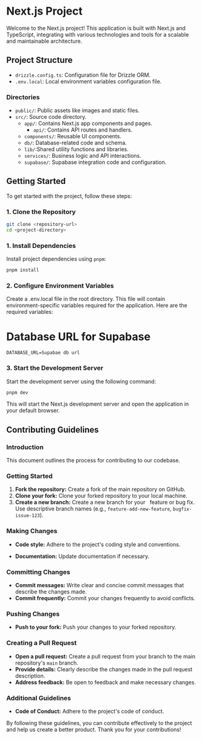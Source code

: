 # Next.js Project

Welcome to the Next.js project! This application is built with Next.js and TypeScript, integrating with various technologies and tools for a scalable and maintainable architecture.

## Project Structure

- `drizzle.config.ts`: Configuration file for Drizzle ORM.
- `.env.local`: Local environment variables configuration file.

### Directories

- `public/`: Public assets like images and static files.
- `src/`: Source code directory.
  - `app/`: Contains Next.js app components and pages.
    - `api/`: Contains API routes and handlers.
  - `components/`: Reusable UI components.
  - `db/`: Database-related code and schema.
  - `lib/`:Shared utility functions and libraries.
  - `services/`: Business logic and API interactions.
  - `supabase/`: Supabase integration code and configuration.

## Getting Started

To get started with the project, follow these steps:

### 1. Clone the Repository

```bash
git clone <repository-url>
cd <project-directory>
```

### 1. Install Dependencies

Install project dependencies using `pnpm`:

```bash
pnpm install
```

### 2. Configure Environment Variables

Create a .env.local file in the root directory. This file will contain environment-specific variables required for the application. Here are the required variables:

# Database URL for Supabase

`DATABASE_URL=Supabae db url`

### 3. Start the Development Server

Start the development server using the following command:

```bash
pnpm dev
```

This will start the Next.js development server and open the application in your default browser.

## Contributing Guidelines

### Introduction

This document outlines the process for contributing to our codebase.

### Getting Started

1. **Fork the repository:** Create a fork of the main repository on GitHub.
2. **Clone your fork:** Clone your forked repository to your local machine.
3. **Create a new branch:** Create a new branch for your  
   feature or bug fix. Use descriptive branch names (e.g., `feature-add-new-feature`, `bugfix-issue-123`).

### Making Changes

- **Code style:** Adhere to the project's coding style and conventions.

- **Documentation:** Update documentation if necessary.

### Committing Changes

- **Commit messages:** Write clear and concise commit messages that describe the changes made.
- **Commit frequently:** Commit your changes frequently to avoid conflicts.

### Pushing Changes

- **Push to your fork:** Push your changes to your forked repository.

### Creating a Pull Request

- **Open a pull request:** Create a pull request from your branch to the main repository's `main` branch.
- **Provide details:** Clearly describe the changes made in the pull request description.
- **Address feedback:** Be open to feedback and make necessary changes.

### Additional Guidelines

- **Code of Conduct:** Adhere to the project's code of conduct.

By following these guidelines, you can contribute effectively to the project and help us create a better product. Thank you for your contributions!
